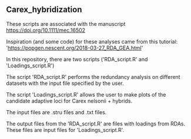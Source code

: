 ## Carex_hybridization

These scripts are associated with the manuscript https://doi.org/10.1111/mec.16502

Inspiration (and some code) for these analyses came from this tutorial:
'https://popgen.nescent.org/2018-03-27_RDA_GEA.html'

In this repository, there are two scripts ('RDA_script.R' and 'Loadings_script.R')

The script 'RDA_script.R' performs the redundancy analysis on different datasets with the 
input file specified by the user.

The script 'Loadings_script.R' allows the user to make plots of the candidate adaptive
loci for Carex nelsonii + hybrids.

The input files are .stru files and .txt files.

The output files from the 'RDA_script.R' are files with loadings from RDAs.
These files are input files for 'Loadings_script.R'.

